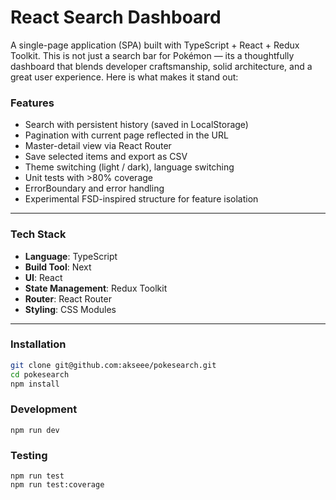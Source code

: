 # React Search Dashboard

A single-page application (SPA) built with TypeScript + React + Redux Toolkit. This is not just a search bar for Pokémon — its a thoughtfully dashboard that blends developer craftsmanship, solid architecture, and a great user experience. Here is what makes it stand out:

### Features

- Search with persistent history (saved in LocalStorage)
- Pagination with current page reflected in the URL
- Master-detail view via React Router
- Save selected items and export as CSV
- Theme switching (light / dark), language switching
- Unit tests with >80% coverage
- ErrorBoundary and error handling
- Experimental FSD-inspired structure for feature isolation

---

### Tech Stack

- **Language**: TypeScript
- **Build Tool**: Next
- **UI**: React
- **State Management**: Redux Toolkit
- **Router**: React Router
- **Styling**: CSS Modules

---

### Installation

```bash
git clone git@github.com:akseee/pokesearch.git
cd pokesearch
npm install
```

### Development

```
npm run dev
```

### Testing

```
npm run test
npm run test:coverage
```
